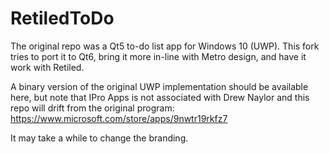 # RetiledToDo
The original repo was a Qt5 to-do list app for Windows 10 (UWP). This fork tries to port it to Qt6, bring it more in-line with Metro design, and have it work with Retiled.

A binary version of the original UWP implementation should be available here, but note that IPro Apps is not associated with Drew Naylor and this repo will drift from the original program: https://www.microsoft.com/store/apps/9nwtr19rkfz7

It may take a while to change the branding.
